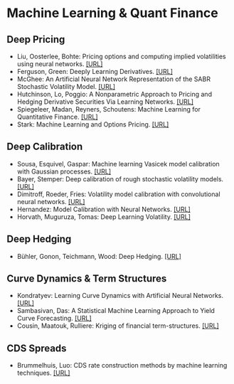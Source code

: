 # Machine Learning & Quant Finance

## Deep Pricing
* Liu, Oosterlee, Bohte: Pricing options and computing implied volatilities using neural networks.
[[URL]](https://arxiv.org/abs/1901.08943)
* Ferguson, Green: Deeply Learning Derivatives.
[[URL]](https://arxiv.org/abs/1809.02233)
* McGhee: An Artificial Neural Network Representation of the SABR Stochastic Volatility Model.
[[URL]](https://ssrn.com/abstract=3288882)
* Hutchinson, Lo, Poggio: A Nonparametric Approach to Pricing and Hedging Derivative Securities Via Learning Networks.
[[URL]](https://ssrn.com/abstract=236673)
* Spiegeleer, Madan, Reyners, Schoutens: Machine Learning for Quantitative Finance.
[[URL]](https://ssrn.com/abstract=3191050)
* Stark: Machine Learning and Options Pricing.
[[URL]](https://aaltodoc.aalto.fi/handle/123456789/30398)

## Deep Calibration
* Sousa, Esquivel, Gaspar: Machine learning Vasicek model calibration with Gaussian processes. 
[[URL]](https://www.researchgate.net/publication/220505020_Machine_Learning_Vasicek_Model_Calibration_with_Gaussian_Processes)
* Bayer, Stemper: Deep calibration of rough stochastic volatility models. 
[[URL]](https://arxiv.org/abs/1810.03399)
* Dimitroff, Roeder, Fries: Volatility model calibration with convolutional neural networks.
[[URL]](https://ssrn.com/abstract=3252432)
* Hernandez: Model Calibration with Neural Networks.
[[URL]](http://ssrn.com/abstract=2812140)
* Horvath, Muguruza, Tomas: Deep Learning Volatility.
[[URL]](https://arxiv.org/abs/1901.09647)

## Deep Hedging
* Bühler, Gonon, Teichmann, Wood: Deep Hedging.
[[URL]](https://arxiv.org/abs/1802.03042)

## Curve Dynamics & Term Structures
* Kondratyev: Learning Curve Dynamics with Artificial Neural Networks.
[[URL]](https://ssrn.com/abstract=3041232)
* Sambasivan, Das: A Statistical Machine Learning Approach to Yield Curve Forecasting.
[[URL]](https://arxiv.org/abs/1703.01536)
* Cousin, Maatouk, Rulliere: Kriging of financial term-structures.
[[URL]](https://arxiv.org/abs/1604.02237)

## CDS Spreads
* Brummelhuis, Luo: CDS rate construction methods by machine learning techniques.
[[URL]](https://arxiv.org/abs/1705.06899)




